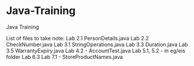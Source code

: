 # Java-Training
Java Training

List of files to take note:
Lab 2.1 PersonDetails.java
Lab 2.2 CheckNumber.java
Lab 3.1 StringOperations.java
Lab 3.3 Duration.java
Lab 3.5 WarrantyExpiry.java
Lab 4.2 - AccountTest.java
Lab 5.1, 5.2 - in eg/eis folder
Lab 6.3
Lab 7.1 - StoreProductNames.java

